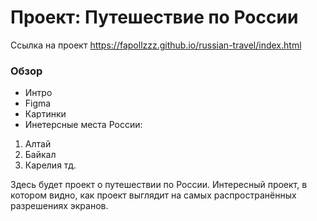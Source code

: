 # Проект: Путешествие по России

  Ссылка на проект https://fapollzzz.github.io/russian-travel/index.html

### Обзор
* Интро
* Figma
* Картинки
* Инетерсные места России:
1. Алтай
2. Байкал
3. Карелия тд. 

Здесь будет проект о путешествии по России.
Интересный проект, в котором видно, как проект выглядит на самых распространённых разрешениях экранов.
